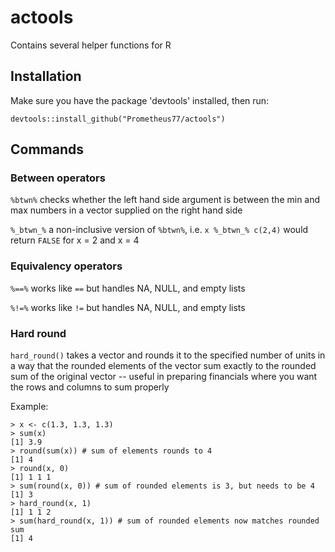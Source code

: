 # actools
Contains several helper functions for R

## Installation
Make sure you have the package 'devtools' installed, then run:

`devtools::install_github("Prometheus77/actools")`

## Commands

### Between operators
`%btwn%` checks whether the left hand side argument is between the min and max numbers in a vector supplied on the right hand side

`%_btwn_%` a non-inclusive version of `%btwn%`, i.e. `x %_btwn_% c(2,4)` would return `FALSE` for x = 2 and x = 4

### Equivalency operators
`%==%` works like `==` but handles NA, NULL, and empty lists

`%!=%` works like `!=` but handles NA, NULL, and empty lists

### Hard round
`hard_round()` takes a vector and rounds it to the specified number of units in a way that the rounded elements of the vector sum exactly to the rounded sum of the original vector -- useful in preparing financials where you want the rows and columns to sum properly

Example:
```
> x <- c(1.3, 1.3, 1.3)
> sum(x)
[1] 3.9
> round(sum(x)) # sum of elements rounds to 4
[1] 4
> round(x, 0)
[1] 1 1 1
> sum(round(x, 0)) # sum of rounded elements is 3, but needs to be 4
[1] 3
> hard_round(x, 1)
[1] 1 1 2
> sum(hard_round(x, 1)) # sum of rounded elements now matches rounded sum
[1] 4
```
